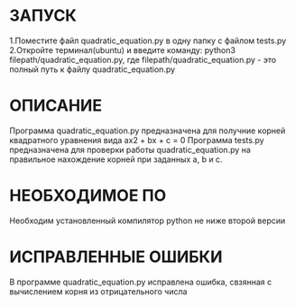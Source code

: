 # ЗАПУСК
1.Поместите файл quadratic_equation.py в одну папку с файлом tests.py
2.Откройте терминал(ubuntu) и введите команду: python3 filepath/quadratic_equation.py, где filepath/quadratic_equation.py - это полный путь к файлу quadratic_equation.py
# ОПИСАНИЕ
Программа quadratic_equation.py предназначена для получние корней квадратного уравнения вида ax2 + bx + c = 0
Программа tests.py предназначена для проверки работы quadratic_equation.py на правильное нахождение корней при заданных a, b и c.
# НЕОБХОДИМОЕ ПО
Необходим установленный компилятор python не ниже второй версии
# ИСПРАВЛЕННЫЕ ОШИБКИ
В программе quadratic_equation.py исправлена ошибка, свзянная с вычислением корня из отрицательного числа
